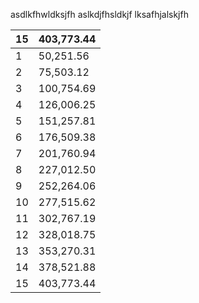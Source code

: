 asdlkfhwldksjfh
aslkdjfhsldkjf
lksafhjalskjfh

15|403,773.44
---|---
1|50,251.56
2|75,503.12
3|100,754.69
4|126,006.25
5|151,257.81
6|176,509.38
7|201,760.94
8|227,012.50
9|252,264.06
10|277,515.62
11|302,767.19
12|328,018.75
13|353,270.31
14|378,521.88
15|403,773.44
